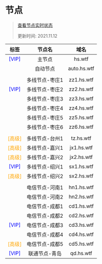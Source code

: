 # 节点

> [查看节点实时状态](https://jk.heigeyuan.com)
>
> 更新时间: 2021.11.12

| 标签                                       | 节点名        | 域名        |
| :----------------------------------------: | :----------: | :---------: |
| <span style="color: blue;">[VIP]</span>    | 主节点        | hs.wtf      |
|                                            | 自动节点      | auto.hs.wtf |
|                                            |               |            |
|                                            | 多线节点-枣庄1 | zz1.hs.wtf |
| <span style="color: blue;">[VIP]</span>    | 多线节点-枣庄2 | zz2.hs.wtf |
|                                            | 多线节点-枣庄3 | zz3.hs.wtf |
|                                            | 多线节点-枣庄4 | zz4.hs.wtf |
|                                            | 多线节点-枣庄5 | zz5.hs.wtf |
|                                            | 多线节点-枣庄6 | zz6.hs.wtf |
|                                            |               |            |
| <span style="color: orange;">[高级]</span> | 多线节点-台州1 | tz.hs.wtf  |
| <span style="color: orange;">[高级]</span> | 多线节点-嘉兴1 | jx1.hs.wtf |
| <span style="color: orange;">[高级]</span> | 多线节点-嘉兴2 | jx2.hs.wtf |
| <span style="color: blue;">[VIP]</span>    | 多线节点-绍兴1 | sx1.hs.wtf |
| <span style="color: orange;">[高级]</span> | 多线节点-绍兴2 | sx2.hs.wtf |
|                                            |               |            |
|                                            | 电信节点-河南1 | hn1.hs.wtf |
|                                            | 电信节点-河南2 | hn2.hs.wtf |
|                                            | 电信节点-成都1 | cd1.hs.wtf |
|                                            | 电信节点-成都2 | cd2.hs.wtf |
| <span style="color: blue;">[VIP]</span>    | 电信节点-成都3 | cd3.hs.wtf |
|                                            | 电信节点-成都4 | cd4.hs.wtf |
| <span style="color: orange;">[高级]</span> | 电信节点-成都5 | cd5.hs.wtf |
| <span style="color: blue;">[VIP]</span>    | 联通节点-青岛  | qd.hs.wtf  |
